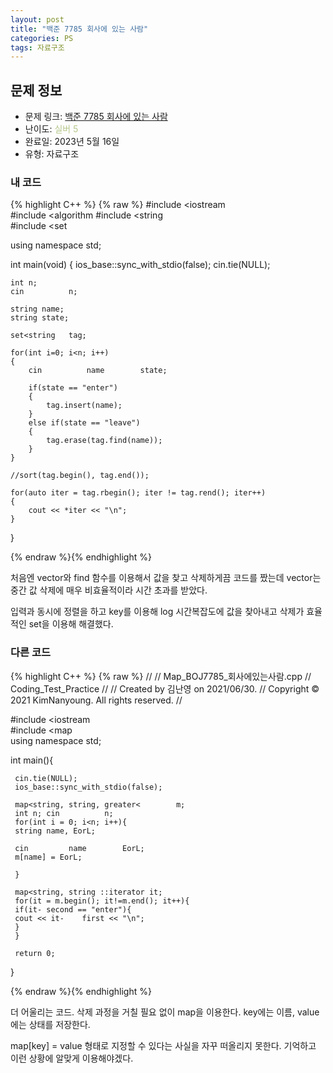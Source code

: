 ```yaml
---
layout: post
title: "백준 7785 회사에 있는 사람"
categories: PS
tags: 자료구조
---
```


## 문제 정보
- 문제 링크: [백준 7785 회사에 있는 사람](https://www.acmicpc.net/problem/7785)
- 난이도: <span style="color:#B5C78A">실버 5</span>
- 완료일: 2023년 5월 16일
- 유형: 자료구조

### 내 코드

{% highlight C++ %} {% raw %}
#include <iostream	
#include <algorithm	
#include <string	
#include <set	

using namespace std;

int main(void)
{
	ios_base::sync_with_stdio(false);  cin.tie(NULL);
	
	int n;
	cin 		 n;
	
	string name;
	string state;
	
	set<string	 tag;
	
	for(int i=0; i<n; i++)
	{
		cin 		 name 		 state;
		
		if(state == "enter")
		{
			tag.insert(name);
		}
		else if(state == "leave")
		{
			tag.erase(tag.find(name)); 
		}
	}
	
	//sort(tag.begin(), tag.end());
	
	for(auto iter = tag.rbegin(); iter != tag.rend(); iter++)
	{
		cout << *iter << "\n";
	}
}

{% endraw %}{% endhighlight %}

처음엔 vector와 find 함수를 이용해서 값을 찾고 삭제하게끔 코드를 짰는데 vector는 중간 값 삭제에 매우 비효율적이라 시간 초과를 받았다.

입력과 동시에 정렬을 하고 key를 이용해 log 시간복잡도에 값을 찾아내고 삭제가 효율적인 set을 이용해 해결했다.

### 다른 코드

{% highlight C++ %} {% raw %}
//
//  Map_BOJ7785_회사에있는사람.cpp
//  Coding_Test_Practice
//
//  Created by 김난영 on 2021/06/30.
//  Copyright © 2021 KimNanyoung. All rights reserved.
//
 
#include <iostream	
#include <map	
using namespace std;
 
int main(){
	 
	 cin.tie(NULL);
	 ios_base::sync_with_stdio(false);
	 
	 map<string, string, greater<		 m;
	 int n; cin 		 n;
	 for(int i = 0; i<n; i++){
	 string name, EorL;
	 
	 cin 		 name 		 EorL;
	 m[name] = EorL;
	 
	 }
	 
	 map<string, string	::iterator it;
	 for(it = m.begin(); it!=m.end(); it++){
	 if(it-	second == "enter"){
	 cout << it-	first << "\n";
	 }
	 }
	 
	 return 0;
}

{% endraw %}{% endhighlight %}

더 어울리는 코드. 삭제 과정을 거칠 필요 없이 map을 이용한다. key에는 이름, value에는 상태를 저장한다. 

map[key] = value 형태로 지정할 수 있다는 사실을 자꾸 떠올리지 못한다. 기억하고 이런 상황에 알맞게 이용해야겠다.
